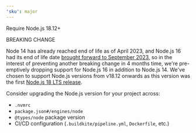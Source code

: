 ```yaml
---
'sku': major
---
```


Require Node.js 18.12+

BREAKING CHANGE

Node 14 has already reached end of life as of April 2023, and Node.js 16 had its end of life date [brought forward to September 2023][node 16 eol], so in the interest of preventing another breaking change in 4 months time, we're pre-emptively dropping support for Node.js 16 in addition to Node.js 14.
We've chosen to support Node.js versions from v18.12 onwards as this version was the first [Node.js 18 LTS release][node 18.12 release].

Consider upgrading the Node.js version for your project across:

- `.nvmrc`
- `package.json#/engines/node`
- `@types/node` package version
- CI/CD configuration (`.buildkite/pipeline.yml`, `Dockerfile`, etc.)

[node 16 eol]: https://nodejs.org/en/blog/announcements/nodejs16-eol
[node 18.12 release]: https://nodejs.org/en/blog/release/v18.12.0
